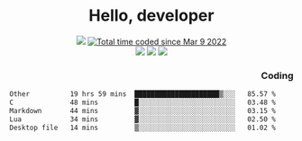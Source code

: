 # <div align='center' >Hello, developer</div>

<div align='center'>
  <a ><img src="https://img.shields.io/badge/dynamic/json?url=https%3A%2F%2Fapi.swo.moe%2Fstats%2Fgithub%2FFree-Aaron-Li&query=count&color=181717&label=GitHub&labelColor=282c34&logo=github&suffix=+follows&cacheSeconds=3600"></a>
  <a href="https://wakatime.com/@fe40087f-8eae-48dc-9950-ad0633db1591"><img src="https://wakatime.com/badge/user/fe40087f-8eae-48dc-9950-ad0633db1591.svg" alt="Total time coded since Mar 9 2022" /></a>
</div>
<div align='center'>
  <a><img src="https://img.shields.io/badge/Rookie-blue?style=plastic&logo=c&logoColor=blue&labelColor=F5B7DB"></a>
  <a><img src="https://img.shields.io/badge/Rookie-blue?style=plastic&logo=c%2B%2B&logoColor=blue&labelColor=F5B7DB"></a> 
  <a><img src="https://img.shields.io/badge/Rookie-blue?style=plastic&logo=python&logoColor=blue&labelColor=F5B7DB"></a> 
</div>

<div align='right'>
  <h3>Coding</h3>
</div>

<!--START_SECTION:waka-->

```txt
Other          19 hrs 59 mins  █████████████████████▒░░░   85.57 %
C              48 mins         █░░░░░░░░░░░░░░░░░░░░░░░░   03.48 %
Markdown       44 mins         ▓░░░░░░░░░░░░░░░░░░░░░░░░   03.15 %
Lua            34 mins         ▓░░░░░░░░░░░░░░░░░░░░░░░░   02.50 %
Desktop file   14 mins         ▒░░░░░░░░░░░░░░░░░░░░░░░░   01.02 %
```

<!--END_SECTION:waka-->




